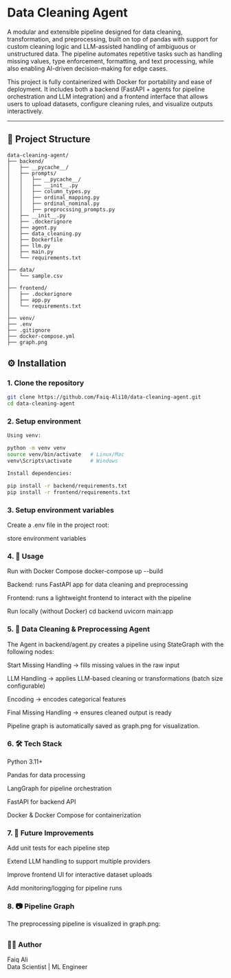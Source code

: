 # Data Cleaning Agent

A modular and extensible pipeline designed for data cleaning, transformation, and preprocessing, built on top of pandas with support for custom cleaning logic and LLM-assisted handling of ambiguous or unstructured data.
The pipeline automates repetitive tasks such as handling missing values, type enforcement, formatting, and text processing, while also enabling AI-driven decision-making for edge cases.

This project is fully containerized with Docker for portability and ease of deployment. It includes both a backend (FastAPI + agents for pipeline orchestration and LLM integration) and a frontend interface that allows users to upload datasets, configure cleaning rules, and visualize outputs interactively.

---

## 📂 Project Structure

```
data-cleaning-agent/
├── backend/
│   ├── __pycache__/
│   ├── prompts/
│   │   ├── __pycache__/
│   │   ├── __init__.py
│   │   ├── column_types.py
│   │   ├── ordinal_mapping.py
│   │   ├── ordinal_nominal.py
│   │   ├── preprocssing_prompts.py
│   ├── __init__.py
│   ├── .dockerignore
│   ├── agent.py
│   ├── data_cleaning.py
│   ├── Dockerfile
│   ├── llm.py
│   ├── main.py
│   └── requirements.txt
│
├── data/
│   └── sample.csv
│
├── frontend/
│   ├── .dockerignore
│   ├── app.py
│   └── requirements.txt
│
├── venv/
├── .env
├── .gitignore
├── docker-compose.yml
├── graph.png

```

## ⚙️ Installation

### 1. Clone the repository
```bash
git clone https://github.com/Faiq-Ali10/data-cleaning-agent.git
cd data-cleaning-agent
```

### 2. Setup environment
```bash
Using venv:

python -m venv venv
source venv/bin/activate   # Linux/Mac
venv\Scripts\activate      # Windows

Install dependencies:

pip install -r backend/requirements.txt
pip install -r frontend/requirements.txt
```

### 3. Setup environment variables

Create a .env file in the project root:

store environment variables

### 4. 🚀 Usage
Run with Docker Compose
docker-compose up --build


Backend: runs FastAPI app for data cleaning and preprocessing

Frontend: runs a lightweight frontend to interact with the pipeline

Run locally (without Docker)
cd backend
uvicorn main:app

### 5. 🔄 Data Cleaning & Preprocessing Agent

The Agent in backend/agent.py creates a pipeline using StateGraph with the following nodes:

Start Missing Handling → fills missing values in the raw input

LLM Handling → applies LLM-based cleaning or transformations (batch size configurable)

Encoding → encodes categorical features

Final Missing Handling → ensures cleaned output is ready

Pipeline graph is automatically saved as graph.png for visualization.

### 6. 🛠 Tech Stack

Python 3.11+

Pandas for data processing

LangGraph for pipeline orchestration

FastAPI for backend API

Docker & Docker Compose for containerization

### 7. 📌 Future Improvements

Add unit tests for each pipeline step

Extend LLM handling to support multiple providers

Improve frontend UI for interactive dataset uploads

Add monitoring/logging for pipeline runs

### 8. 📷 Pipeline Graph

The preprocessing pipeline is visualized in graph.png:

##
### 👨‍💻 Author

Faiq Ali <br>
Data Scientist | ML Engineer